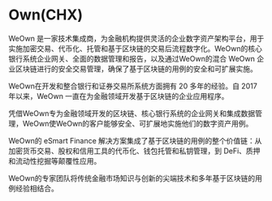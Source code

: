 # Own(CHX)

WeOwn 是一家技术集成商，为金融机构提供灵活的企业数字资产架构平台，用于实施加密交易、代币化、托管和基于区块链的交易后流程数字化。WeOwn的核心银行系统企业网关、全面的数据管理和报告，以及通过WeOwn的混合 WeOwn 企业区块链进行的安全交易管理，确保了基于区块链的用例的安全和可扩展实施。

WeOwn在开发和整合银行和证券交易所系统方面拥有 20 多年的经验。自 2017 年以来，WeOwn 一直在为金融领域开发基于区块链的企业应用程序。

凭借WeOwn专为金融领域开发的区块链、核心银行系统的企业网关和集成数据管理，WeOwn使WeOwn的客户能够安全、可扩展地实施他们的数字资产用例。

WeOwn的 eSmart Finance 解决方案集成了基于区块链的用例的整个价值链：从加密货币交易、股权和信用工具的代币化、钱包托管和私钥管理，到 DeFi、质押和流动性挖掘等颠覆性应用。

WeOwn的专家团队将传统金融市场知识与创新的尖端技术和多年基于区块链的用例经验相结合。
